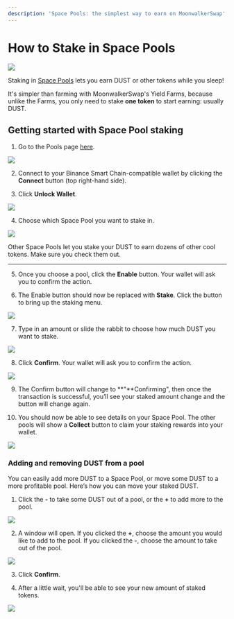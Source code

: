 ```yaml
---
description: 'Space Pools: the simplest way to earn on MoonwalkerSwap'
---
```


# How to Stake in Space Pools

![](../../.gitbook/assets/docs-masthead-15-.png)

Staking in [Space Pools](https://docs.moonwalker.network/products/space-pool) lets you earn DUST or other tokens while you sleep!

It's simpler than farming with MoonwalkerSwap's Yield Farms, because unlike the Farms, you only need to stake **one token** to start earning: usually DUST.

## **Getting started with Space Pool staking**

1. Go to the Pools page [here](https://home.moonwalker.network/pools).

![](../../.gitbook/assets/image%20%28105%29.png)

2. Connect to your Binance Smart Chain-compatible wallet by clicking the **Connect** button \(top right-hand side\).

3. Click **Unlock Wallet**.

![](../../.gitbook/assets/image%20%28128%29.png)

4. Choose which Space Pool you want to stake in.

![](../../.gitbook/assets/image%20%2894%29.png)

Other Space Pools let you stake your DUST to earn dozens of other cool tokens. Make sure you check them out.  
****

5. Once you choose a pool, click the **Enable** button. Your wallet will ask you to confirm the action.

6. The Enable button should now be replaced with **Stake**. Click the button to bring up the staking menu.

![](../../.gitbook/assets/image%20%2880%29.png)

7. Type in an amount or slide the rabbit to choose how much DUST you want to stake.

![](../../.gitbook/assets/image%20%2818%29.png)

8. Click **Confirm**. Your wallet will ask you to confirm the action.

![](../../.gitbook/assets/image%20%2822%29%20%281%29.png)

9. The Confirm button will change to **"**Confirming", then once the transaction is successful, you’ll see your staked amount change and the button will change again.

10. You should now be able to see details on your Space Pool. The other pools will show a **Collect** button to claim your staking rewards into your wallet.

![](../../.gitbook/assets/image%20%2859%29%20%281%29.png)

### **Adding and removing DUST from a pool** 

You can easily add more DUST to a Space Pool, or move some DUST to a more profitable pool. Here’s how you can move your staked DUST.

1. Click the **-** to take some DUST out of a pool, or the **+** to add more to the pool.

![](../../.gitbook/assets/image%20%2876%29.png)

2. A window will open. If you clicked the **+**, choose the amount you would like to add to the pool. If you clicked the **-**, choose the amount to take out of the pool.

![](../../.gitbook/assets/image%20%28139%29.png)

3. Click **Confirm**.

4. After a little wait, you'll be able to see your new amount of staked tokens.

![](../../.gitbook/assets/image%20%2888%29.png)

